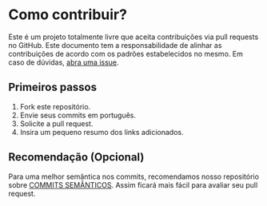 # Como contribuir?
Este é um projeto totalmente livre que aceita contribuições via pull requests no GitHub. Este documento tem a responsabilidade de alinhar as contribuições de acordo com os padrões estabelecidos no mesmo. Em caso de dúvidas, [abra uma issue](https://github.com/iuricode/recursos-gratuitos/issues/new).

## Primeiros passos
1. Fork este repositório.
2. Envie seus commits em português.
3. Solicite a pull request.
4. Insira um pequeno resumo dos links adicionados.

## Recomendação (Opcional)
Para uma melhor semântica nos commits, recomendamos nosso repositório sobre [COMMITS SEMÂNTICOS](https://github.com/iuricode/padroes-de-commits). Assim ficará mais fácil para avaliar seu pull request.
